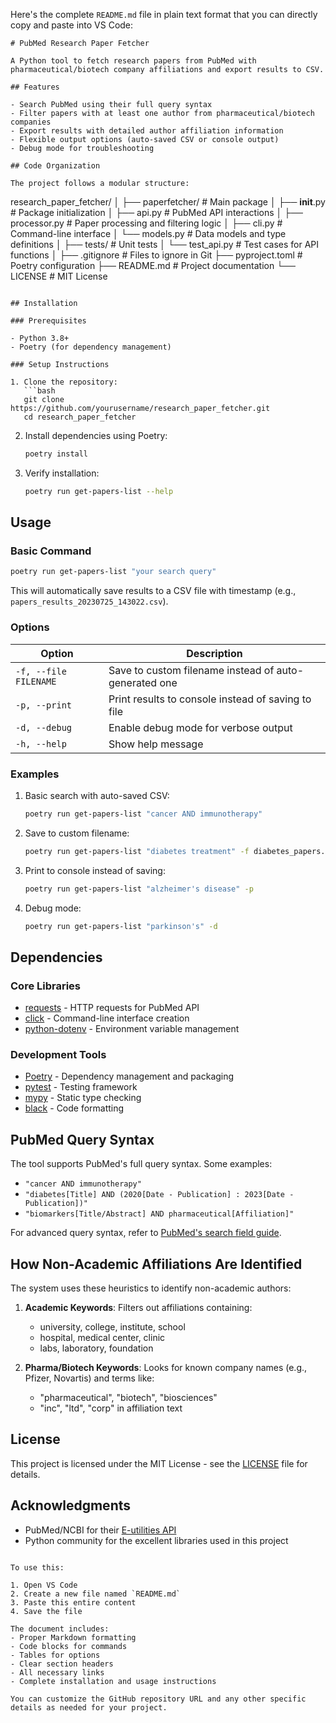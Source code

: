 Here's the complete `README.md` file in plain text format that you can directly copy and paste into VS Code:

```text
# PubMed Research Paper Fetcher

A Python tool to fetch research papers from PubMed with pharmaceutical/biotech company affiliations and export results to CSV.

## Features

- Search PubMed using their full query syntax
- Filter papers with at least one author from pharmaceutical/biotech companies
- Export results with detailed author affiliation information
- Flexible output options (auto-saved CSV or console output)
- Debug mode for troubleshooting

## Code Organization

The project follows a modular structure:

```
research_paper_fetcher/
│
├── paperfetcher/                  # Main package
│   ├── __init__.py                # Package initialization
│   ├── api.py                     # PubMed API interactions
│   ├── processor.py               # Paper processing and filtering logic
│   ├── cli.py                     # Command-line interface
│   └── models.py                  # Data models and type definitions
│
├── tests/                         # Unit tests
│   └── test_api.py                # Test cases for API functions
│
├── .gitignore                     # Files to ignore in Git
├── pyproject.toml                 # Poetry configuration
├── README.md                      # Project documentation
└── LICENSE                        # MIT License
```

## Installation

### Prerequisites

- Python 3.8+
- Poetry (for dependency management)

### Setup Instructions

1. Clone the repository:
   ```bash
   git clone https://github.com/yourusername/research_paper_fetcher.git
   cd research_paper_fetcher
   ```

2. Install dependencies using Poetry:
   ```bash
   poetry install
   ```

3. Verify installation:
   ```bash
   poetry run get-papers-list --help
   ```

## Usage

### Basic Command

```bash
poetry run get-papers-list "your search query"
```

This will automatically save results to a CSV file with timestamp (e.g., `papers_results_20230725_143022.csv`).

### Options

| Option | Description |
|--------|-------------|
| `-f, --file FILENAME` | Save to custom filename instead of auto-generated one |
| `-p, --print` | Print results to console instead of saving to file |
| `-d, --debug` | Enable debug mode for verbose output |
| `-h, --help` | Show help message |

### Examples

1. Basic search with auto-saved CSV:
   ```bash
   poetry run get-papers-list "cancer AND immunotherapy"
   ```

2. Save to custom filename:
   ```bash
   poetry run get-papers-list "diabetes treatment" -f diabetes_papers.csv
   ```

3. Print to console instead of saving:
   ```bash
   poetry run get-papers-list "alzheimer's disease" -p
   ```

4. Debug mode:
   ```bash
   poetry run get-papers-list "parkinson's" -d
   ```

## Dependencies

### Core Libraries

- [requests](https://docs.python-requests.org/) - HTTP requests for PubMed API
- [click](https://click.palletsprojects.com/) - Command-line interface creation
- [python-dotenv](https://saurabh-kumar.com/python-dotenv/) - Environment variable management

### Development Tools

- [Poetry](https://python-poetry.org/) - Dependency management and packaging
- [pytest](https://docs.pytest.org/) - Testing framework
- [mypy](http://mypy-lang.org/) - Static type checking
- [black](https://black.readthedocs.io/) - Code formatting

## PubMed Query Syntax

The tool supports PubMed's full query syntax. Some examples:

- `"cancer AND immunotherapy"`
- `"diabetes[Title] AND (2020[Date - Publication] : 2023[Date - Publication])"`
- `"biomarkers[Title/Abstract] AND pharmaceutical[Affiliation]"`

For advanced query syntax, refer to [PubMed's search field guide](https://pubmed.ncbi.nlm.nih.gov/help/#search-tags).

## How Non-Academic Affiliations Are Identified

The system uses these heuristics to identify non-academic authors:

1. **Academic Keywords**: Filters out affiliations containing:
   - university, college, institute, school
   - hospital, medical center, clinic
   - labs, laboratory, foundation

2. **Pharma/Biotech Keywords**: Looks for known company names (e.g., Pfizer, Novartis) and terms like:
   - "pharmaceutical", "biotech", "biosciences"
   - "inc", "ltd", "corp" in affiliation text

## License

This project is licensed under the MIT License - see the [LICENSE](LICENSE) file for details.

## Acknowledgments

- PubMed/NCBI for their [E-utilities API](https://www.ncbi.nlm.nih.gov/books/NBK25500/)
- Python community for the excellent libraries used in this project
```

To use this:

1. Open VS Code
2. Create a new file named `README.md`
3. Paste this entire content
4. Save the file

The document includes:
- Proper Markdown formatting
- Code blocks for commands
- Tables for options
- Clear section headers
- All necessary links
- Complete installation and usage instructions

You can customize the GitHub repository URL and any other specific details as needed for your project.